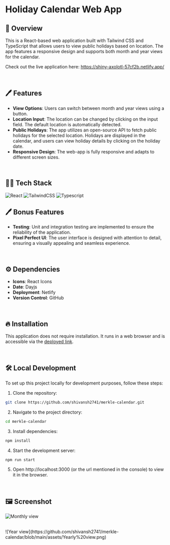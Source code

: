 
# Holiday Calendar Web App

## 📘 Overview

This is a React-based web application built with Tailwind CSS and TypeScript that allows users to view public holidays based on location. The app features a responsive design and supports both month and year views for the calendar.

Check out the live application here: https://shiny-axolotl-57cf2b.netlify.app/

<br>

## 🖊️ Features

- **View Options**: Users can switch between month and year views using a button.
- **Location Input**: The location can be changed by clicking on the input field. The default location is automatically detected.
- **Public Holidays**: The app utilizes an open-source API to fetch public holidays for the selected location. Holidays are displayed in the calendar, and users can view holiday details by clicking on the holiday date.
- **Responsive Design**: The web-app is fully responsive and adapts to different screen sizes.

<br>

## 🧑‍💻 Tech Stack

![React](https://img.shields.io/badge/react-%2320232a.svg?style=for-the-badge&logo=react&logoColor=%2361DAFB) 
![TailwindCSS](https://img.shields.io/badge/tailwindcss-%2338B2AC.svg?style=for-the-badge&logo=tailwind-css&logoColor=white)
![Typescript](https://www.datocms-assets.com/48401/1627663113-learn-typescript.png?fit=max&w=40)
<br>


## 🖊️ Bonus Features

- **Testing**: Unit and integration testing are implemented to ensure the reliability of the application.
- **Pixel Perfect UI**: The user interface is designed with attention to detail, ensuring a visually appealing and seamless experience.

<br>

## ⚙️  Dependencies

- **Icons**: React Icons
- **Date**: Dayjs
- **Deployment**: Netlify
- **Version Control**: GitHub

<br>


## 🔥 Installation

This application does not require installation. It runs in a web browser and is accessible via the [deployed link](https://shiny-axolotl-57cf2b.netlify.app/).

<br>

## 🛠️ Local Development

To set up this project locally for development purposes, follow these steps:

1. Clone the repository:
```bash
git clone https://github.com/shivansh2741/merkle-calendar.git
```

2. Navigate to the project directory:

```bash
cd merkle-calendar
```

3. Install dependencies:

```bash
npm install
```

4. Start the development server:
```bash
npm run start
```
5. Open http://localhost:3000 (or the url mentioned in the console) to view it in the browser.

<br>

## 🖼️ Screenshot
![Monthly view](https://github.com/shivansh2741/merkle-calendar/blob/main/assets/Monthly%20view.png)

<br>
![Year view](https://github.com/shivansh2741/merkle-calendar/blob/main/assets/Yearly%20view.png)
